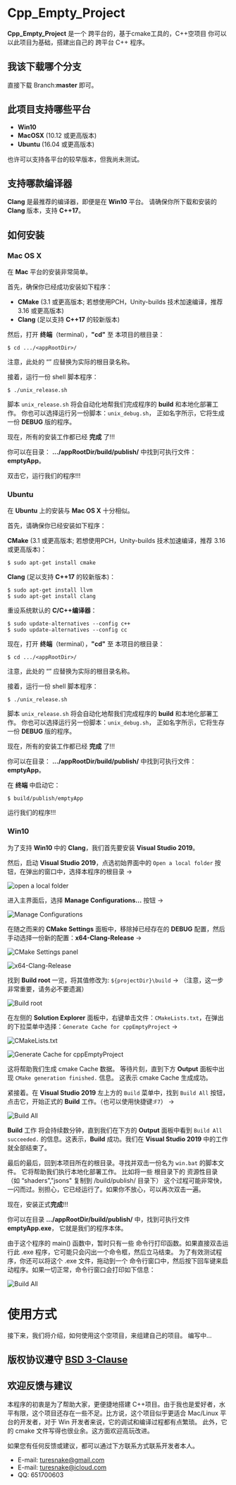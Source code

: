 # Cpp_Empty_Project
**Cpp_Empty_Project** 是一个 跨平台的，基于cmake工具的，C++空项目
你可以以此项目为基础，搭建出自己的 跨平台 C++ 程序。


## 我该下载哪个分支
直接下载 Branch:**master** 即可。

## 此项目支持哪些平台
- **Win10**
- **MacOSX** (10.12 或更高版本) 
- **Ubuntu** (16.04 或更高版本) 

也许可以支持各平台的较早版本，但我尚未测试。


## 支持哪款编译器
**Clang** 是最推荐的编译器，即便是在 **Win10** 平台。
请确保你所下载和安装的 **Clang** 版本，支持 **C++17**。


## 如何安装

### Mac OS X

在 **Mac** 平台的安装非常简单。

首先，确保你已经成功安装如下程序：
- **CMake** (3.1 或更高版本; 若想使用PCH，Unity-builds 技术加速编译，推荐 3.16 或更高版本)
- **Clang** (足以支持 **C++17** 的较新版本)

然后，打开 **终端**（terminal），**"cd"** 至 本项目的根目录： 

    $ cd .../<appRootDir>/

注意，此处的 “<appRootDir>” 应替换为实际的根目录名称。 

接着，运行一份 shell 脚本程序：

    $ ./unix_release.sh

脚本 `unix_release.sh` 将会自动化地帮我们完成程序的 **build** 和本地化部署工作。
你也可以选择运行另一份脚本：`unix_debug.sh`， 正如名字所示，它将生成一份 **DEBUG** 版的程序。

现在，所有的安装工作都已经 **完成** 了!!!

你可以在目录： **.../appRootDir/build/publish/** 中找到可执行文件：**emptyApp**。

双击它，运行我们的程序!!!


### Ubuntu 
在 **Ubuntu** 上的安装与 **Mac OS X** 十分相似。

首先，请确保你已经安装如下程序：

**CMake** (3.1 或更高版本; 若想使用PCH，Unity-builds 技术加速编译，推荐 3.16 或更高版本)：

    $ sudo apt-get install cmake

**Clang** (足以支持 **C++17** 的较新版本)：

    $ sudo apt-get install llvm
    $ sudo apt-get install clang 

重设系统默认的 **C/C++编译器**：

    $ sudo update-alternatives --config c++
    $ sudo update-alternatives --config cc


现在，打开 **终端**（terminal），**"cd"** 至 本项目的根目录： 

    $ cd .../<appRootDir>/

注意，此处的 “<appRootDir>” 应替换为实际的根目录名称。

接着，运行一份 shell 脚本程序：

    $ ./unix_release.sh

脚本 `unix_release.sh` 将会自动化地帮我们完成程序的 **build** 和本地化部署工作。
你也可以选择运行另一份脚本：`unix_debug.sh`， 正如名字所示，它将生存一份 **DEBUG** 版的程序。

现在，所有的安装工作都已经 **完成** 了!!!

你可以在目录： **.../appRootDir/build/publish/** 中找到可执行文件：**emptyApp**。

在 **终端** 中启动它：

    $ build/publish/emptyApp

运行我们的程序!!!



### Win10

为了支持 **Win10** 中的 **Clang**，我们首先要安装 **Visual Studio 2019**。

然后，启动 **Visual Studio 2019**，点选初始界面中的 `Open a local folder` 按钮，在弹出的窗口中，选择本程序的根目录 ->

![open a local folder](Docs/pngs/win10/000.png)

进入主界面后，选择 **Manage Configurations...** 按钮 ->

![Manage Configurations](Docs/pngs/win10/001.png)


在随之而来的 **CMake Settings** 面板中，移除掉已经存在的 **DEBUG** 配置，然后手动选择一份新的配置：**x64-Clang-Release** ->


![CMake Settings panel](Docs/pngs/win10/002.png)

![x64-Clang-Release](Docs/pngs/win10/003.png)

找到 **Build root** 一览，将其值修改为: `${projectDir}\build` ->
（注意，这一步非常重要，请务必不要遗漏）

![Build root](Docs/pngs/win10/004.png)

在左侧的 **Solution Explorer** 面板中，右键单击文件：`CMakeLists.txt`，在弹出的下拉菜单中选择：`Generate Cache for cppEmptyProject` ->

![CMakeLists.txt](Docs/pngs/win10/005.png)

![Generate Cache for cppEmptyProject](Docs/pngs/win10/006.png)

这将帮助我们生成 cmake Cache 数据。
等待片刻，直到下方 **Output** 面板中出现 `CMake generation finished.` 信息。
这表示 cmake Cache 生成成功。


紧接着。在 **Visual Studio 2019** 左上方的 `Build` 菜单中，找到 `Build All` 按钮，点击它，开始正式的 **Build** 工作。（也可以使用快捷键:`F7`） ->

![Build All](Docs/pngs/win10/009.png)


**Build** 工作 将会持续数分钟，直到我们在下方的 **Output** 面板中看到 `Build All succeeded.` 的信息。这表示，**Build** 成功。我们在 **Visual Studio 2019**
中的工作就全部结束了。


最后的最后，回到本项目所在的根目录。寻找并双击一份名为 `win.bat` 的脚本文件。
它将帮助我们执行本地化部署工作。
比如将一些 根目录下的 资源性目录（如 “shaders”,"jsons" 复制到 <root>/build/publish/ 目录下）
这个过程可能非常快，一闪而过。别担心，它已经运行了。如果你不放心，可以再次双击一遍。


现在，安装正式**完成**!!!

你可以在目录 **.../appRootDir/build/publish/** 中，找到可执行文件 **emptyApp.exe**，
它就是我们的程序本体。

由于这个程序的 main() 函数中，暂时只有一些 命令行打印函数。如果直接双击运行此 .exe 程序，它可能只会闪出一个命令框，然后立马结束。
为了有效测试程序，你还可以将这个 .exe 文件，拖动到一个 命令行窗口中，然后按下回车键来启动程序。如果一切正常，命令行窗口会打印如下信息：

![Build All](Docs/pngs/win10/010.png)



# 使用方式
接下来，我们将介绍，如何使用这个空项目，来组建自己的项目。
编写中...


## 版权协议遵守 [BSD 3-Clause](LICENSE)


## 欢迎反馈与建议
本程序的初衷是为了帮助大家，更便捷地搭建 C++项目。由于我也是爱好者，水平有限，这个项目还存在一些不足。比方说，这个项目似乎更适合 Mac/Linux 平台的开发者，对于 Win 开发者来说，它的调试和编译过程都有点繁琐。
此外，它的 cmake 文件写得也很业余。这方面欢迎高玩改进。

如果您有任何反馈或建议，都可以通过下方联系方式联系开发者本人。
*   E-mail: [turesnake@gmail.com](mailto:turesnake@gmail.com)
*   E-mail: [turesnake@icloud.com](mailto:turesnake@icloud.com)
*   QQ: 651700603


